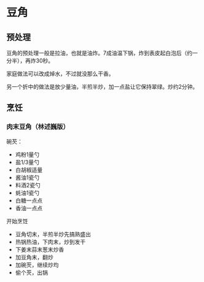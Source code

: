 # 豆角

## 预处理

豆角的预处理一般是拉油，也就是油炸。7成油温下锅，炸到表皮起白泡后（约一分半），再炸30秒。

家庭做法可以改成焯水，不过就没那么干香。

另一个折中的做法是放少量油，半煎半炒，加一点盐让它保持翠绿。炒约2分钟。

## 烹饪

### 肉末豆角（林述巍版）

碗芡：
- 鸡粉1量勺
- 盐1/3量勺
- 白胡椒适量
- 酱油1瓷勺
- 料酒2瓷勺
- 蚝油1瓷勺
- 白糖一点点
- 香油一点点

开始烹饪
- 豆角切末，半煎半炒先搞熟盛出
- 热锅热油，下肉末，炒到发干
- 下姜末蒜末葱末炒香
- 加豆角末，翻炒
- 加碗芡，继续炒均
- 偷个芡，出锅

